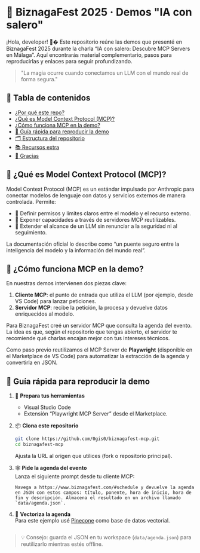 # 🎉 BiznagaFest 2025 · Demos "IA con salero"

¡Hola, developer! 👋� Este repositorio reúne las demos que presenté en BiznagaFest 2025 durante la charla “IA con salero: Descubre MCP Servers en Málaga”. Aquí encontrarás material complementario, pasos para reproducirlas y enlaces para seguir profundizando.

> "La magia ocurre cuando conectamos un LLM con el mundo real de forma segura."

## 🧭 Tabla de contenidos
- [¿Por qué este repo?](#-por-qué-este-repo)
- [¿Qué es Model Context Protocol (MCP)?](#-qué-es-model-context-protocol-mcp)
- [¿Cómo funciona MCP en la demo?](#-cómo-funciona-mcp-en-la-demo)
- [🚀 Guía rápida para reproducir la demo](#-guía-rápida-para-reproducir-la-demo)
- [🗂️ Estructura del repositorio](#-estructura-del-repositorio)
- [📚 Recursos extra](#-recursos-extra)
- [🙌 Gracias](#-gracias)


## 🤖 ¿Qué es Model Context Protocol (MCP)?
Model Context Protocol (MCP) es un estándar impulsado por Anthropic para conectar modelos de lenguaje con datos y servicios externos de manera controlada. Permite:

- 🔐 Definir permisos y límites claros entre el modelo y el recurso externo.
- 🔌 Exponer capacidades a través de servidores MCP reutilizables.
- 🚀 Extender el alcance de un LLM sin renunciar a la seguridad ni al seguimiento.

La documentación oficial lo describe como “un puente seguro entre la inteligencia del modelo y la información del mundo real”.

## 🔄 ¿Cómo funciona MCP en la demo?
En nuestras demos intervienen dos piezas clave:

1. **Cliente MCP**: el punto de entrada que utiliza el LLM (por ejemplo, desde VS Code) para lanzar peticiones.
2. **Servidor MCP**: recibe la petición, la procesa y devuelve datos enriquecidos al modelo.

Para BiznagaFest creé un servidor MCP que consulta la agenda del evento. La idea es que, según el repositorio que tengas abierto, el servidor te recomiende qué charlas encajan mejor con tus intereses técnicos.

Como paso previo reutilizamos el MCP Server de **Playwright** (disponible en el Marketplace de VS Code) para automatizar la extracción de la agenda y convertirla en JSON.

## 🚀 Guía rápida para reproducir la demo
1. 🧰 **Prepara tus herramientas**  
	- Visual Studio Code
	- Extensión “Playwright MCP Server” desde el Marketplace.
2. 📦 **Clona este repositorio**  
	```bash
	git clone https://github.com/0gis0/biznagafest-mcp.git
	cd biznagafest-mcp
	```
	Ajusta la URL al origen que utilices (fork o repositorio principal).

3. 🕸️ **Pide la agenda del evento**  
	Lanza el siguiente prompt desde tu cliente MCP:
	```
	Navega a https://www.biznagafest.com/#schedule y devuelve la agenda en JSON con estos campos: título, ponente, hora de inicio, hora de fin y descripción. Almacena el resultado en un archivo llamado `data/agenda.json`.
	```
4. 🧠 **Vectoriza la agenda**  
	Para este ejemplo usé [Pinecone](https://www.pinecone.io/) como base de datos vectorial.
	```

> 💡 Consejo: guarda el JSON en tu workspace (`data/agenda.json`) para reutilizarlo mientras estés offline.


